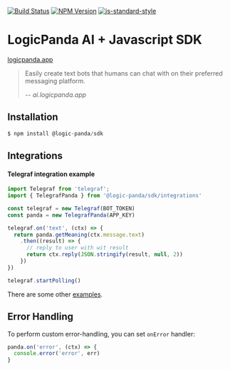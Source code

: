 [![Build Status](https://img.shields.io/travis/logic-panda/sdk.svg?branch=master&style=flat-square)](https://travis-ci.org/logic-panda/sdk)
[![NPM Version](https://img.shields.io/npm/v/telegraf-wit.svg?style=flat-square)](https://www.npmjs.com/package/@logic-panda/sdk)
[![js-standard-style](https://img.shields.io/badge/code%20style-standard-brightgreen.svg?style=flat-square)](http://standardjs.com/)

# LogicPanda AI + Javascript SDK

[logicpanda.app](https://logicpanda.app/)

> Easily create text bots that humans can chat with on their preferred messaging platform.
>
> -- <cite>ai.logicpanda.app</cite>

## Installation

```js
$ npm install @logic-panda/sdk
```

## Integrations

#### Telegraf integration example
  
```js
import Telegraf from 'telegraf';
import { TelegrafPanda } from '@logic-panda/sdk/integrations'

const telegraf = new Telegraf(BOT_TOKEN)
const panda = new TelegrafPanda(APP_KEY)

telegraf.on('text', (ctx) => {
  return panda.getMeaning(ctx.message.text)
    .then((result) => {
      // reply to user with wit result
      return ctx.reply(JSON.stringify(result, null, 2))
    })
})

telegraf.startPolling()

```


There are some other [examples](https://github.com/logic-panda/sdk/tree/master/examples).


## Error Handling

To perform custom error-handling, you can set `onError` handler:

```js
panda.on('error', (ctx) => {
  console.error('error', err)
}
```
